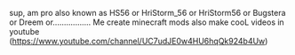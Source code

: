 sup, am pro also known as HS56 or HriStorm_56 or HriStorm56 or Bugstera or Dreem or.................
Me create minecraft mods also make cooL videos in youtube (https://www.youtube.com/channel/UC7udJE0w4HU6hqQk924b4Uw)
